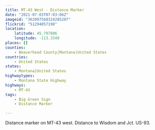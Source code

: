 ```yaml
---
title: MT-43 West - Distance Marker
date: "2021-07-03T07:03:06Z"
imageid: "362097568324285207"
flickrid: "51294057198"
location:
    latitude: 45.797806
    longitude: -113.3349
places: []
counties:
    - Beaverhead County|Montana|United States
countries:
    - United States
states:
    - Montana|United States
highwaytypes:
    - Montana State Highway
highways:
    - MT-43
tags:
    - Big Green Sign
    - Distance Marker

---
```

Distance marker on MT-43 west.  Distance to Wisdom and Jct. US-93.